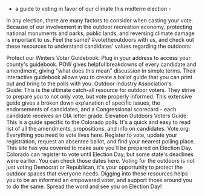 
- a guide to voting in favor of our climate this midterm election -

In any election, there are many factors to consider when casting your vote. Because of our involvement in the outdoor recreation economy, protecting national monuments and parks, public lands, and reversing climate damage is important to us. Feel the same? #votetheoutdoors with us, and check out these resources to understand candidates' values regarding the outdoors:

Protect our Winters Voter Guidebook: 
Plug in your address to access your county's guidebook. POW gives helpful breakdowns of every candidate and amendment, giving "what does this mean" discussion in simple terms. Their interactive guidebook allows you to create a ballot guide that you can print out and bring to the polls with you.
Outdoor Industry Association's Guide: This is the ultimate catch-all resource for outdoor voters. They strive to prepare you to not only vote, but vote properly informed. This extensive guide gives a broken down explanation of specific issues, the endorsements of candidates, and a Congressional scorecard - each candidate receives an OIA letter grade.
Elevation Outdoors Voters Guide:
This is a guide specific to the Colorado polls. It's a quick and easy to read list of all the amendments, propositions, and info on candidates.
Vote.org: Everything you need to vote lives here. Register to vote, update your registration, request an absentee ballot, and find your nearest polling place. This site has you covered to make sure you'll be prepared on Election Day.
Colorado can register to vote until Election Day, but some state's deadlines were earlier. You can check those dates here.
Voting for the outdoors is not just voting Democrat or Republican, it's your opportunity to protect the outdoor spaces that everyone needs. Digging into these resources helps you to be an informed an empowered voter, and support those around you to do the same. Spread the word and see you on Election Day!

